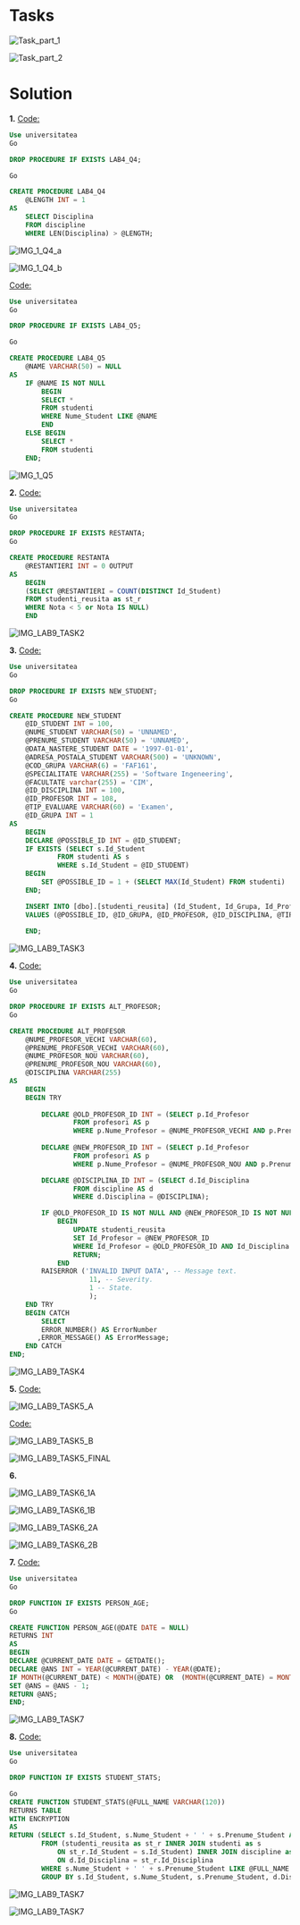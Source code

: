 # Tasks

![Task_part_1](Task1.png)

![Task_part_2](Task2.png)

# Solution

**1.** [Code:](Scripts/LAB4_Q4.sql)

```SQL
Use universitatea
Go

DROP PROCEDURE IF EXISTS LAB4_Q4;

Go

CREATE PROCEDURE LAB4_Q4 
	@LENGTH INT = 1
AS
	SELECT Disciplina
    FROM discipline
    WHERE LEN(Disciplina) > @LENGTH;
```

![IMG_1_Q4_a](Images/1_Q4_a.png)

![IMG_1_Q4_b](Images/1_Q4_b.png)

[Code:](Scripts/LAB4_Q5.sql)

```SQL
Use universitatea
Go

DROP PROCEDURE IF EXISTS LAB4_Q5;

Go

CREATE PROCEDURE LAB4_Q5
	@NAME VARCHAR(50) = NULL
AS
	IF @NAME IS NOT NULL
		BEGIN
		SELECT *
		FROM studenti
		WHERE Nume_Student LIKE @NAME
		END
	ELSE BEGIN
		SELECT *
		FROM studenti
	END;
```

![IMG_1_Q5](Images/1_Q4_a.png)

**2.** [Code:](Scripts/Lab9_Task2.sql)

```SQL
Use universitatea
Go

DROP PROCEDURE IF EXISTS RESTANTA;
Go

CREATE PROCEDURE RESTANTA
	@RESTANTIERI INT = 0 OUTPUT
AS
	BEGIN
	(SELECT @RESTANTIERI = COUNT(DISTINCT Id_Student)
	FROM studenti_reusita as st_r
	WHERE Nota < 5 or Nota IS NULL)
	END
```

![IMG_LAB9_TASK2](Images/2.png)

**3.** [Code:](Scripts/Lab9_Task3.sql)

```SQL
Use universitatea
Go

DROP PROCEDURE IF EXISTS NEW_STUDENT;
Go

CREATE PROCEDURE NEW_STUDENT
	@ID_STUDENT INT = 100,
	@NUME_STUDENT VARCHAR(50) = 'UNNAMED',
	@PRENUME_STUDENT VARCHAR(50) = 'UNNAMED',
	@DATA_NASTERE_STUDENT DATE = '1997-01-01',
	@ADRESA_POSTALA_STUDENT VARCHAR(500) = 'UNKNOWN',
	@COD_GRUPA VARCHAR(6) = 'FAF161',
	@SPECIALITATE VARCHAR(255) = 'Software Ingeneering',
	@FACULTATE varchar(255) = 'CIM',
	@ID_DISCIPLINA INT = 100,
	@ID_PROFESOR INT = 108,
	@TIP_EVALUARE VARCHAR(60) = 'Examen',
	@ID_GRUPA INT = 1
AS
	BEGIN
	DECLARE @POSSIBLE_ID INT = @ID_STUDENT;
	IF EXISTS (SELECT s.Id_Student
			FROM studenti AS s
			WHERE s.Id_Student = @ID_STUDENT)
	BEGIN
		SET @POSSIBLE_ID = 1 + (SELECT MAX(Id_Student) FROM studenti)
	END;

	INSERT INTO [dbo].[studenti_reusita] (Id_Student, Id_Grupa, Id_Profesor, Id_Disciplina, Tip_Evaluare)
	VALUES (@POSSIBLE_ID, @ID_GRUPA, @ID_PROFESOR, @ID_DISCIPLINA, @TIP_EVALUARE);
	
	END;
```

![IMG_LAB9_TASK3](Images/3.png)

**4.** [Code:](Scripts/Lab9_Task4.sql)

```SQL
Use universitatea
Go

DROP PROCEDURE IF EXISTS ALT_PROFESOR;
Go

CREATE PROCEDURE ALT_PROFESOR
	@NUME_PROFESOR_VECHI VARCHAR(60),
	@PRENUME_PROFESOR_VECHI VARCHAR(60),
	@NUME_PROFESOR_NOU VARCHAR(60),
	@PRENUME_PROFESOR_NOU VARCHAR(60),
	@DISCIPLINA VARCHAR(255)
AS
	BEGIN
	BEGIN TRY
		
		DECLARE @OLD_PROFESOR_ID INT = (SELECT p.Id_Profesor
				FROM profesori AS p
				WHERE p.Nume_Profesor = @NUME_PROFESOR_VECHI AND p.Prenume_Profesor = @PRENUME_PROFESOR_VECHI);
		
		DECLARE @NEW_PROFESOR_ID INT = (SELECT p.Id_Profesor
				FROM profesori AS p
				WHERE p.Nume_Profesor = @NUME_PROFESOR_NOU AND p.Prenume_Profesor = @PRENUME_PROFESOR_NOU);

		DECLARE @DISCIPLINA_ID INT = (SELECT d.Id_Disciplina
				FROM discipline AS d
				WHERE d.Disciplina = @DISCIPLINA);

		IF @OLD_PROFESOR_ID IS NOT NULL AND @NEW_PROFESOR_ID IS NOT NULL AND @DISCIPLINA_ID IS NOT NULL
			BEGIN
				UPDATE studenti_reusita
				SET Id_Profesor = @NEW_PROFESOR_ID
				WHERE Id_Profesor = @OLD_PROFESOR_ID AND Id_Disciplina = @DISCIPLINA_ID
				RETURN;
			END
		RAISERROR ('INVALID INPUT DATA', -- Message text.  
					11, -- Severity.  
					1 -- State.  
					);
	END TRY
	BEGIN CATCH
		SELECT   
        ERROR_NUMBER() AS ErrorNumber  
       ,ERROR_MESSAGE() AS ErrorMessage;
	END CATCH
END;
```

![IMG_LAB9_TASK4](Images/4.png)

**5.** [Code:](Scripts/Lab9_Task5a.sql)

![IMG_LAB9_TASK5_A](Images/5a.png)

[Code:](Scripts/Lab9_Task5b.sql)

![IMG_LAB9_TASK5_B](Images/5b.png)

![IMG_LAB9_TASK5_FINAL](Images/5_final.png)

**6.**

![IMG_LAB9_TASK6_1A](Images/6_1A.png)

![IMG_LAB9_TASK6_1B](Images/6_1B.png)

![IMG_LAB9_TASK6_2A](Images/6_2A.png)

![IMG_LAB9_TASK6_2B](Images/6_2B.png)

**7.** [Code:](Scripts/Lab9_Task7.sql)

```SQL
Use universitatea
Go

DROP FUNCTION IF EXISTS PERSON_AGE;
Go

CREATE FUNCTION PERSON_AGE(@DATE DATE = NULL)
RETURNS INT
AS
BEGIN
DECLARE @CURRENT_DATE DATE = GETDATE();
DECLARE @ANS INT = YEAR(@CURRENT_DATE) - YEAR(@DATE);
IF MONTH(@CURRENT_DATE) < MONTH(@DATE) OR  (MONTH(@CURRENT_DATE) = MONTH(@DATE) AND DAY(@CURRENT_DATE) < DAY(@DATE))
SET @ANS = @ANS - 1;
RETURN @ANS;
END; 
```

![IMG_LAB9_TASK7](Images/7.png)

**8.** [Code:](Scripts/Lab9_Task8.sql)

```SQL
Use universitatea
Go

DROP FUNCTION IF EXISTS STUDENT_STATS;

Go
CREATE FUNCTION STUDENT_STATS(@FULL_NAME VARCHAR(120))
RETURNS TABLE
WITH ENCRYPTION
AS
RETURN (SELECT s.Id_Student, s.Nume_Student + ' ' + s.Prenume_Student AS 'NAME', d.Disciplina, st_r.Nota, st_r.Data_Evaluare
		FROM (studenti_reusita as st_r INNER JOIN studenti as s
			ON st_r.Id_Student = s.Id_Student) INNER JOIN discipline as d
			ON d.Id_Disciplina = st_r.Id_Disciplina
		WHERE s.Nume_Student + ' ' + s.Prenume_Student LIKE @FULL_NAME and Tip_Evaluare LIKE 'Reusita%'
		GROUP BY s.Id_Student, s.Nume_Student, s.Prenume_Student, d.Disciplina, st_r.Nota, st_r.Data_Evaluare);
```

![IMG_LAB9_TASK7](Images/8.png)

![IMG_LAB9_TASK7](Images/8_final.png)